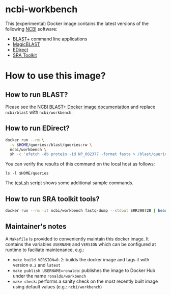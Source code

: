 # ncbi-workbench

This (experimental) Docker image contains the latest versions of the following [NCBI][1] software:

* [BLAST+][blast_man] command line applications
* [MagicBLAST][mb_doc]
* [EDirect][edir_doc]
* [SRA Toolkit][srat_doc]

# How to use this image?

## How to run BLAST?

Please see the [NCBI BLAST+ Docker image documentation][blast_docker] and replace `ncbi/blast` with
`ncbi/workbench`.

## How to run EDirect?

  ```bash
  docker run --rm \
    -v $HOME/queries:/blast/queries:rw \
    ncbi/workbench \
    sh -c 'efetch -db protein -id NP_002377 -format fasta > /blast/queries/NP_002377.fsa'
  ```

You can verify the results of this command on the local host as follows:

  `ls -l $HOME/queries`

The [test.sh](./test.sh) script shows some additional sample commands.

## How to run SRA toolkit tools?

  ```bash
  docker run --rm -it ncbi/workbench fastq-dump --stdout SRR390728 | head -n 8
  ```

## Maintainer's notes

A `Makefile` is provided to conveniently maintain this docker image. It 
contains the variables `USERNAME` and `VERSION` which can be configured
at runtime to faciliate maintenance, e.g.:

* `make build VERSION=0.2`: builds the docker image and tags it with version `0.2` and `latest`
* `make publish USERNAME=ronaldo`: publishes the image to Docker Hub under the name `ronaldo/workbench`
* `make check`: performs a sanity check on the most recently built image using default values (e.g.: `ncbi/workbench`)


[1]: https://www.ncbi.nlm.nih.gov
[blast_man]: https://www.ncbi.nlm.nih.gov/books/NBK279690/
[mb_doc]: https://ncbi.github.io/magicblast/
[edir_doc]: https://dataguide.nlm.nih.gov/edirect/documentation.html
[srat_doc]: https://github.com/ncbi/sra-tools/wiki
[blast_docker]: https://github.com/ncbi/docker/blob/master/blast/README.md

